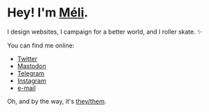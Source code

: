 # Hey! I'm [Méli](https://miel.lly.fr).

I design websites, I campaign for a better world, and I roller skate. ✨

You can find me online:

- [Twitter](https://twitter.com/softpandarou)
- [Mastodon](https://eldritch.cafe/@flop)
- [Telegram](https://t.me/pandarou)
- [Instagram](https://www.instagram.com/softpandarou/)
- [e-mail](mailto:miel@lly.fr)

Oh, and by the way, it's [they/them](https://pronoun.is/they).
